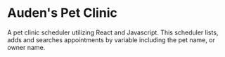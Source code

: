 # Auden's Pet Clinic
A pet clinic scheduler utilizing React and Javascript. This scheduler lists, adds and searches appointments by variable including the pet name, or owner name.
